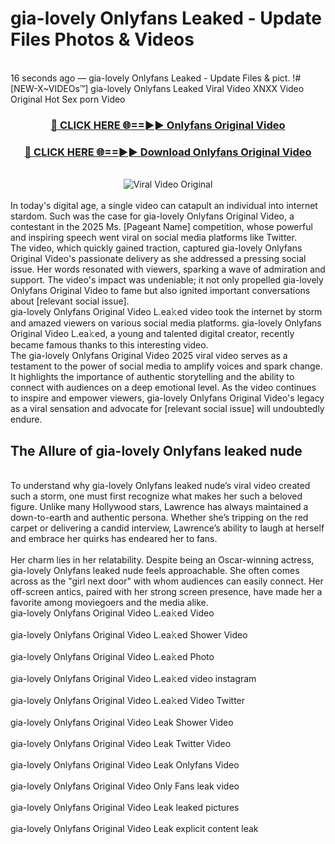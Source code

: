 # gia-lovely Onlyfans Leaked - Update Files Photos & Videos 
<br>
16 seconds ago — gia-lovely Onlyfans Leaked - Update Files & pict. !#[NEW-X~VIDEOs™] gia-lovely Onlyfans Leaked Viral Video XNXX Video Original Hot Sex porn Video
<br>
<div align="center">
<h3><a href="http://freeplayer.one?title=gia-lovely&ref=25OR" rel="nofollow">🔴 CLICK HERE 🌐==►► Onlyfans Original Video</a></h3>
<h3><a href="http://freeplayer.one?title=gia-lovely&ref=25OR" rel="nofollow">🔴 CLICK HERE 🌐==►► Download Onlyfans Original Video</a></h3>
<br>
<a href="http://freeplayer.one?title=gia-lovely&ref=25OR" rel="nofollow" data-target="animated-image.originalLink"><img src="https://i.ibb.co.com/xMMVF88/686577567.gif" alt="Viral Video Original" style="max-width: 100%; display: inline-block;" data-target="animated-image.originalImage"></a>
</div>
<br>
In today's digital age, a single video can catapult an individual into internet stardom. Such was the case for gia-lovely Onlyfans Original Video, a contestant in the 2025 Ms. [Pageant Name] competition, whose powerful and inspiring speech went viral on social media platforms like Twitter.
<br>
The video, which quickly gained traction, captured gia-lovely Onlyfans Original Video's passionate delivery as she addressed a pressing social issue. Her words resonated with viewers, sparking a wave of admiration and support. The video's impact was undeniable; it not only propelled gia-lovely Onlyfans Original Video to fame but also ignited important conversations about [relevant social issue].
<br>
gia-lovely Onlyfans Original Video L.ea𝚔ed video took the internet by storm and amazed viewers on various social media platforms. gia-lovely Onlyfans Original Video L.ea𝚔ed, a young and talented digital creator, recently became famous thanks to this interesting video.
<br>
The gia-lovely Onlyfans Original Video 2025 viral video serves as a testament to the power of social media to amplify voices and spark change. It highlights the importance of authentic storytelling and the ability to connect with audiences on a deep emotional level. As the video continues to inspire and empower viewers, gia-lovely Onlyfans Original Video's legacy as a viral sensation and advocate for [relevant social issue] will undoubtedly endure.
<br>
<h2>The Allure of gia-lovely Onlyfans leaked nude</h2>
<br>
To understand why gia-lovely Onlyfans leaked nude’s viral video created such a storm, one must first recognize what makes her such a beloved figure. Unlike many Hollywood stars, Lawrence has always maintained a down-to-earth and authentic persona. Whether she’s tripping on the red carpet or delivering a candid interview, Lawrence’s ability to laugh at herself and embrace her quirks has endeared her to fans.
<br><br>
Her charm lies in her relatability. Despite being an Oscar-winning actress, gia-lovely Onlyfans leaked nude feels approachable. She often comes across as the "girl next door" with whom audiences can easily connect. Her off-screen antics, paired with her strong screen presence, have made her a favorite among moviegoers and the media alike.
<br>
gia-lovely Onlyfans Original Video L.ea𝚔ed Video
<br><br>
gia-lovely Onlyfans Original Video L.ea𝚔ed Shower Video
<br><br>
gia-lovely Onlyfans Original Video L.ea𝚔ed Photo
<br><br>
gia-lovely Onlyfans Original Video L.ea𝚔ed video instagram
<br><br>
gia-lovely Onlyfans Original Video L.ea𝚔ed Video Twitter
<br><br>
gia-lovely Onlyfans Original Video Leak Shower Video
<br><br>
gia-lovely Onlyfans Original Video Leak Twitter Video
<br><br>
gia-lovely Onlyfans Original Video Leak Onlyfans Video
<br><br>
gia-lovely Onlyfans Original Video Only Fans leak video
<br><br>
gia-lovely Onlyfans Original Video Leak leaked pictures
<br><br>
gia-lovely Onlyfans Original Video Leak explicit content leak